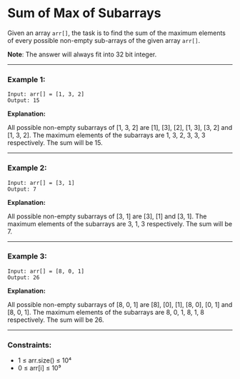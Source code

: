 # Sum of Max of Subarrays

Given an array `arr[]`, the task is to find the sum of the maximum elements of every possible non-empty sub-arrays of the given array `arr[]`.

**Note**: The answer will always fit into 32 bit integer.

---

### Example 1:

```
Input: arr[] = [1, 3, 2]
Output: 15
```

**Explanation:**

All possible non-empty subarrays of [1, 3, 2] are [1], [3], [2], [1, 3], [3, 2] and [1, 3, 2]. The maximum elements of the subarrays are 1, 3, 2, 3, 3, 3 respectively. The sum will be 15.

---

### Example 2:

```
Input: arr[] = [3, 1]
Output: 7
```

**Explanation:**

All possible non-empty subarrays of [3, 1] are [3], [1] and [3, 1]. The maximum elements of the subarrays are 3, 1, 3 respectively. The sum will be 7.

---

### Example 3:

```
Input: arr[] = [8, 0, 1]
Output: 26
```

**Explanation:**

All possible non-empty subarrays of [8, 0, 1] are [8], [0], [1], [8, 0], [0, 1] and [8, 0, 1]. The maximum elements of the subarrays are 8, 0, 1, 8, 1, 8 respectively. The sum will be 26.

---

### Constraints:

- 1 ≤ arr.size() ≤ 10⁴
- 0 ≤ arr[i] ≤ 10⁹

